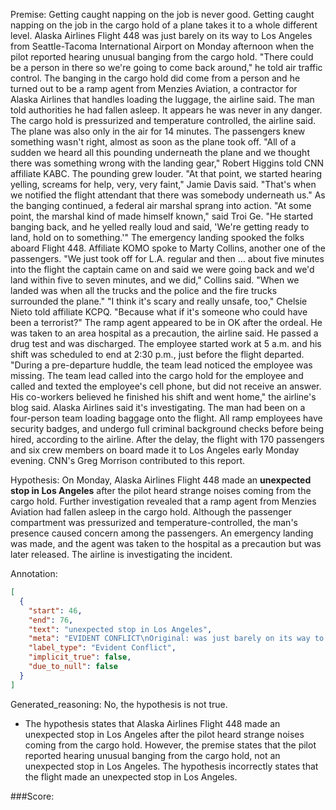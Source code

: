
Premise:
Getting caught napping on the job is never good.  Getting caught napping on the job in the cargo hold of a plane takes it to a whole different level. Alaska Airlines Flight 448 was just barely on its way to Los Angeles from Seattle-Tacoma International Airport on Monday afternoon when the pilot reported hearing unusual banging from the cargo hold. "There could be a person in there so we're going to come back around," he told air traffic control. The banging in the cargo hold did come from a person and he turned out to be a ramp agent from Menzies Aviation, a contractor for Alaska Airlines that handles loading the luggage, the airline said.  The man told authorities he had fallen asleep. It appears he was never in any danger. The cargo hold is pressurized and temperature controlled, the airline said. The plane was also only in the air for 14 minutes. The passengers knew something wasn't right, almost as soon as the plane took off. "All of a sudden we heard all this pounding underneath the plane and we thought there was something wrong with the landing gear," Robert Higgins told CNN affiliate KABC. The pounding grew louder. "At that point, we started hearing yelling, screams for help, very, very faint," Jamie Davis said.  "That's when we notified the flight attendant that there was somebody underneath us." As the banging continued, a federal air marshal sprang into action. "At some point, the marshal kind of made himself known," said Troi Ge.  "He started banging back, and he yelled really loud and said, 'We're getting ready to land, hold on to something.'" The emergency landing spooked the folks aboard Flight 448. Affiliate KOMO spoke to Marty Collins, another one of the passengers. "We just took off for L.A. regular and then ... about five minutes into the flight the captain came on and said we were going back and we'd land within five to seven minutes, and we did," Collins said. "When we landed was when all the trucks and the police and the fire trucks surrounded the plane." "I think it's scary and really unsafe, too," Chelsie Nieto told affiliate KCPQ. "Because what if it's someone who could have been a terrorist?" The ramp agent appeared to be in OK after the ordeal. He was taken to an area hospital as a precaution, the airline said. He passed a drug test and was discharged. The employee started work at 5 a.m. and his shift was scheduled to end at 2:30 p.m., just before the flight departed. "During a pre-departure huddle, the team lead noticed the employee was missing. The team lead called into the cargo hold for the employee and called and texted the employee's cell phone, but did not receive an answer. His co-workers believed he finished his shift and went home," the airline's blog said. Alaska Airlines said it's investigating.  The man had been on a four-person team loading baggage onto the flight. All ramp employees have security badges, and undergo full criminal background checks before being hired, according to the airline. After the delay, the flight with 170 passengers and six crew members on board made it to Los Angeles early Monday evening. CNN's Greg Morrison contributed to this report.


Hypothesis:
On Monday, Alaska Airlines Flight 448 made an **unexpected stop in Los Angeles** after the pilot heard strange noises coming from the cargo hold. Further investigation revealed that a ramp agent from Menzies Aviation had fallen asleep in the cargo hold. Although the passenger compartment was pressurized and temperature-controlled, the man's presence caused concern among the passengers. An emergency landing was made, and the agent was taken to the hospital as a precaution but was later released. The airline is investigating the incident.

Annotation:
```json
[
  {
    "start": 46,
    "end": 76,
    "text": "unexpected stop in Los Angeles",
    "meta": "EVIDENT CONFLICT\nOriginal: was just barely on its way to Los Angeles\nGenerated: unexpected stop in Los Angeles",
    "label_type": "Evident Conflict",
    "implicit_true": false,
    "due_to_null": false
  }
]
```

Generated_reasoning:
No, the hypothesis is not true. 
- The hypothesis states that Alaska Airlines Flight 448 made an unexpected stop in Los Angeles after the pilot heard strange noises coming from the cargo hold. However, the premise states that the pilot reported hearing unusual banging from the cargo hold, not an unexpected stop in Los Angeles. The hypothesis incorrectly states that the flight made an unexpected stop in Los Angeles.

###Score:
